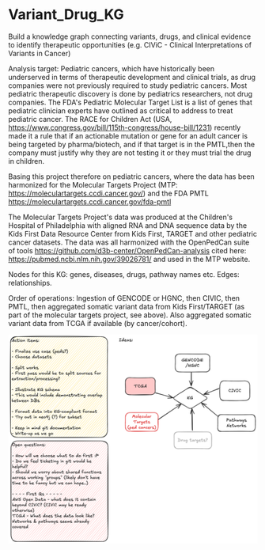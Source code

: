 # Variant_Drug_KG
Build a knowledge graph connecting variants, drugs, and clinical evidence to identify therapeutic opportunities (e.g. CIViC - Clinical Interpretations of Variants in Cancer)

Analysis target: Pediatric cancers, which have historically been underserved in terms of therapeutic development and clinical trials, as drug companies were not previously required to study pediatric cancers. Most pediatric therapeutic discovery is done by pediatrics researchers, not drug companies.    The FDA's Pediatric Molecular Target List is a list of genes that pediatric clinician experts have outlined as critical to address to treat pediatric cancer. The RACE for Children Act (USA, https://www.congress.gov/bill/115th-congress/house-bill/1231) recently made it a rule that if an actionable mutation or gene for an adult cancer is being targeted by pharma/biotech, and if that target is in the PMTL,then the company must justify why they are not testing it or they must trial the drug in children.

Basing this project therefore on pediatric cancers, where the data has been harmonized for the Molecular Targets Project (MTP: https://moleculartargets.ccdi.cancer.gov/)  and the FDA PMTL https://moleculartargets.ccdi.cancer.gov/fda-pmtl

The Molecular Targets Project's data was produced at the Children's Hospital of Philadelphia with aligned RNA and DNA sequence data by the Kids First Data Resource Center from Kids First, TARGET and other pediatric cancer datasets.  The data was all harmonized with the OpenPedCan  suite of tools https://github.com/d3b-center/OpenPedCan-analysis cited here: https://pubmed.ncbi.nlm.nih.gov/39026781/ and used in the MTP website.

Nodes for this KG: genes, diseases, drugs, pathway names etc.  Edges: relationships. 

Order of operations: Ingestion of GENCODE or HGNC, then CIVIC, then PMTL, then aggregated somatic variant data from Kids First/TARGET (as part of the molecular targets project, see above).  Also aggregated somatic variant data from TCGA if available (by cancer/cohort).

![FlowChart](Untitled-2025-10-01-1244.png)
